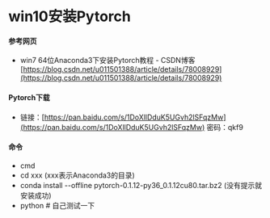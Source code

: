 # win10安装Pytorch

#### 参考网页
- win7 64位Anaconda3下安装Pytorch教程 - CSDN博客 [https://blog.csdn.net/u011501388/article/details/78008929](https://blog.csdn.net/u011501388/article/details/78008929)

#### Pytorch下载
- 链接：[https://pan.baidu.com/s/1DoXllDduK5UGvh2lSFqzMw](https://pan.baidu.com/s/1DoXllDduK5UGvh2lSFqzMw) 密码：qkf9


#### 命令
- cmd
- cd xxx (xxx表示Anaconda3的目录)
- conda install --offline pytorch-0.1.12-py36_0.1.12cu80.tar.bz2 (没有提示就安装成功)
- python # 自己测试一下

